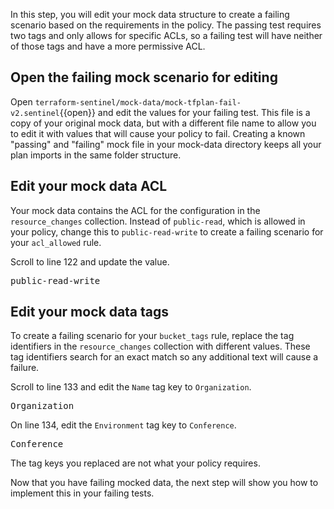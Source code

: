 In this step, you will edit your mock data structure to create a failing scenario based on the requirements in the policy. The passing test requires two tags and only allows for specific ACLs, so a failing test will have neither of those tags and have a more permissive ACL.

## Open the failing mock scenario for editing

Open `terraform-sentinel/mock-data/mock-tfplan-fail-v2.sentinel`{{open}} and edit the values for your failing test. This file is a copy of your original mock data, but with a different file name to allow you to edit it with values that will cause your policy to fail. Creating a known "passing" and "failing" mock file in your mock-data directory keeps all your plan imports in the same folder structure.

## Edit your mock data ACL

Your mock data contains the ACL for the configuration in the `resource_changes` collection. Instead of `public-read`, which is allowed in your policy, change this to `public-read-write` to create a failing scenario for your `acl_allowed` rule.

Scroll to line 122 and update the value.

<pre class="file" data-filename="terraform-sentinel/mock-data/mock-tfplan-fail-v2.sentinel" data-target="insert" data-marker="#ACL">public-read-write</pre>

## Edit your mock data tags

To create a failing scenario for your `bucket_tags` rule, replace the tag identifiers in the `resource_changes` collection with different values. These tag identifiers search for an exact match so any additional text will cause a failure.

Scroll to line 133 and edit the `Name` tag key to `Organization`.

<pre class="file" data-filename="terraform-sentinel/mock-data/mock-tfplan-fail-v2.sentinel" data-target="insert" data-marker="#Name">Organization</pre>

On line 134, edit the `Environment` tag key to `Conference`.

<pre class="file" data-filename="terraform-sentinel/mock-data/mock-tfplan-fail-v2.sentinel" data-target="insert" data-marker="#Environment">Conference</pre>

The tag keys you replaced are not what your policy requires.

Now that you have failing mocked data, the next step will show you how to implement this in your failing tests.
